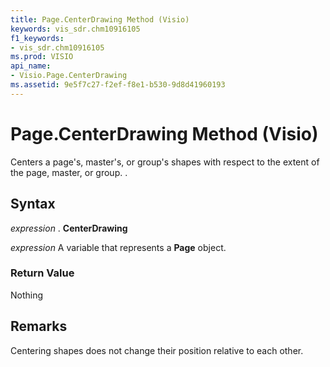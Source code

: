 ```yaml
---
title: Page.CenterDrawing Method (Visio)
keywords: vis_sdr.chm10916105
f1_keywords:
- vis_sdr.chm10916105
ms.prod: VISIO
api_name:
- Visio.Page.CenterDrawing
ms.assetid: 9e5f7c27-f2ef-f8e1-b530-9d8d41960193
---
```



# Page.CenterDrawing Method (Visio)

Centers a page's, master's, or group's shapes with respect to the extent of the page, master, or group. .


## Syntax

 _expression_ . **CenterDrawing**

 _expression_ A variable that represents a **Page** object.


### Return Value

Nothing


## Remarks

Centering shapes does not change their position relative to each other.



